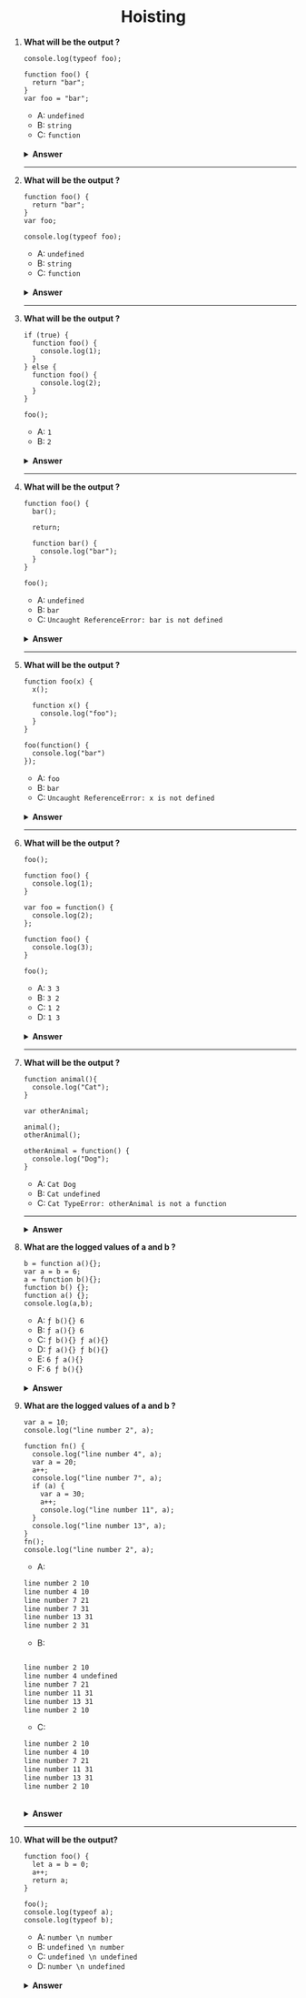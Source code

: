 <div align="center">
  <h1>Hoisting</h1>
</div>

<ol>
<li>

**What will be the output ?**

```JS
console.log(typeof foo);

function foo() {
  return "bar";
}
var foo = "bar";

```

- A: `undefined`
- B: `string`
- C: `function`

<br/>

<details>
<summary><b>Answer</b></summary>
<p>

#### Option: C

</p>
</details>

</li>

---

<li>

**What will be the output ?**

```JS
function foo() {
  return "bar";
}
var foo;

console.log(typeof foo);
```

- A: `undefined`
- B: `string`
- C: `function`

<br/>

<details>
<summary><b>Answer</b></summary>
<p>

#### Option: C

</p>
</details>

</li>

---

<li>

**What will be the output ?**

```JS
if (true) {
  function foo() {
    console.log(1);
  }
} else {
  function foo() {
    console.log(2);
  }
}

foo();
```

- A: `1`
- B: `2`

<br/>

<details>
<summary><b>Answer</b></summary>
<p>

#### Option: A

</p>
</details>

</li>

---

<li>

**What will be the output ?**

```JS
function foo() {
  bar();

  return;

  function bar() {
    console.log("bar");
  }
}

foo();
```

- A: `undefined`
- B: `bar`
- C: `Uncaught ReferenceError: bar is not defined`

<br/>

<details>
<summary><b>Answer</b></summary>
<p>

#### Option: B

</p>
</details>

</li>

---

<li>

**What will be the output ?**

```JS
function foo(x) {
  x();

  function x() {
    console.log("foo");
  }
}

foo(function() {
  console.log("bar")
});
```

- A: `foo`
- B: `bar`
- C: `Uncaught ReferenceError: x is not defined`

<br/>

<details>
<summary><b>Answer</b></summary>
<p>

#### Option: A

</p>
</details>

</li>

---

<li>

**What will be the output ?**

```JS
foo();

function foo() {
  console.log(1);
}

var foo = function() {
  console.log(2);
};

function foo() {
  console.log(3);
}

foo();
```

- A: `3 3`
- B: `3 2`
- C: `1 2`
- D: `1 3`

<br/>

<details>
<summary><b>Answer</b></summary>
<p>

#### Option: B

</p>
</details>

</li>

---

<li>

**What will be the output ?**

```JS
function animal(){
  console.log("Cat");
}

var otherAnimal;

animal();
otherAnimal();

otherAnimal = function() {
  console.log("Dog");
}
```

- A: `Cat Dog`
- B: `Cat undefined`
- C: `Cat TypeError: otherAnimal is not a function`
  
---

<details>
<summary><b>Answer</b></summary>
<p>

#### Option: C

</p>
</details>
  
<li>

**What are the logged values of a and b ?**

```JS
b = function a(){};
var a = b = 6;
a = function b(){};
function b() {};
function a() {};
console.log(a,b);
```

- A: `ƒ b(){} 6`
- B: `ƒ a(){} 6`
- C: `ƒ b(){} ƒ a(){}`
- D: `ƒ a(){} ƒ b(){}`
- E: `6 ƒ a(){}`
- F: `6 ƒ b(){}`

<br/>

<details>
<summary><b>Answer</b></summary>
<p>

#### Option: A

</p>
</details>

</li>
 <li>

**What are the logged values of a and b ?**

```JS
var a = 10;
console.log("line number 2", a);

function fn() {
  console.log("line number 4", a);
  var a = 20;
  a++;
  console.log("line number 7", a);
  if (a) {
    var a = 30;
    a++;
    console.log("line number 11", a);
  }
  console.log("line number 13", a);
}
fn();
console.log("line number 2", a);
```

- A:
```HTML
line number 2 10
line number 4 10
line number 7 21
line number 7 31
line number 13 31
line number 2 31
```
- B:
```HTML

line number 2 10
line number 4 undefined
line number 7 21
line number 11 31
line number 13 31
line number 2 10
```
- C:
```HTML
line number 2 10
line number 4 10
line number 7 21
line number 11 31
line number 13 31
line number 2 10
```

<br/>

<details>
<summary><b>Answer</b></summary>
<p>

#### Option: B

</p>
</details>

</li>
</li>  

---

<li>

**What will be the output?**

```JS
function foo() {
  let a = b = 0;
  a++;
  return a;
}

foo();
console.log(typeof a);
console.log(typeof b);
```

- A: `number \n number`
- B: `undefined \n number`
- C: `undefined \n undefined`
- D: `number \n undefined`

<br/>
<details>
<summary><b>Answer</b></summary>

<p>

#### Option: B

</p>

</details>
</li>
</ol>
